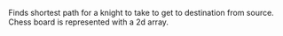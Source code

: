 Finds shortest path for a knight to take to get to destination from source. 
Chess board is represented with a 2d array. 
